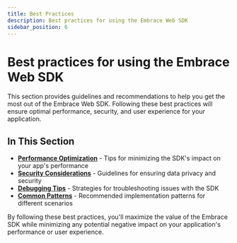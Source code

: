```yaml
---
title: Best Practices
description: Best practices for using the Embrace Web SDK
sidebar_position: 6
---
```


# Best practices for using the Embrace Web SDK

This section provides guidelines and recommendations to help you get the most out of the Embrace Web SDK. Following
these best practices will ensure optimal performance, security, and user experience for your application.

## In This Section

- **[Performance Optimization](./performance-optimization.md)** - Tips for minimizing the SDK's impact on your app's performance
- **[Security Considerations](./security-considerations.md)** - Guidelines for ensuring data privacy and security
- **[Debugging Tips](./debugging-tips.md)** - Strategies for troubleshooting issues with the SDK
- **[Common Patterns](./common-patterns.md)** - Recommended implementation patterns for different scenarios

By following these best practices, you'll maximize the value of the Embrace SDK while minimizing any potential negative
impact on your application's performance or user experience. 
